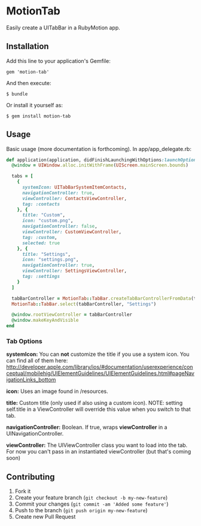 # MotionTab

Easily create a UITabBar in a RubyMotion app.

## Installation

Add this line to your application's Gemfile:

    gem 'motion-tab'

And then execute:

    $ bundle

Or install it yourself as:

    $ gem install motion-tab

## Usage

Basic usage (more documentation is forthcoming). In app/app_delegate.rb:

```ruby
def application(application, didFinishLaunchingWithOptions:launchOptions)
  @window = UIWindow.alloc.initWithFrame(UIScreen.mainScreen.bounds)

  tabs = [
    {
      systemIcon: UITabBarSystemItemContacts,
      navigationController: true,
      viewController: ContactsViewController,
      tag: :contacts
    }, {
      title: "Custom",
      icon: "custom.png",
      navigationController: false,
      viewController: CustomViewController,
      tag: :custom,
      selected: true
    }, {
      title: "Settings",
      icon: "settings.png",
      navigationController: true,
      viewController: SettingsViewController,
      tag: :settings
    }
  ]

  tabBarController = MotionTab::TabBar.createTabBarControllerFromData(tabs)
  MotionTab::TabBar.select(tabBarController, "Settings")

  @window.rootViewController = tabBarController
  @window.makeKeyAndVisible
end
```

### Tab Options
**systemIcon:** You can **not** customize the title if you use a system icon. You can find all of them here: http://developer.apple.com/library/ios/#documentation/userexperience/conceptual/mobilehig/UIElementGuidelines/UIElementGuidelines.html#pageNavigationLinks_bottom

**icon:** Uses an image found in /resources.

**title:** Custom title (only used if also using a custom icon). NOTE: setting self.title in a ViewController will override this value when you switch to that tab.

**navigationController:** Boolean. If true, wraps **viewController** in a UINavigationController.

**viewController:** The UIViewController class you want to load into the tab. For now you can't pass in an instantiated viewController (but that's coming soon)


## Contributing

1. Fork it
2. Create your feature branch (`git checkout -b my-new-feature`)
3. Commit your changes (`git commit -am 'Added some feature'`)
4. Push to the branch (`git push origin my-new-feature`)
5. Create new Pull Request
